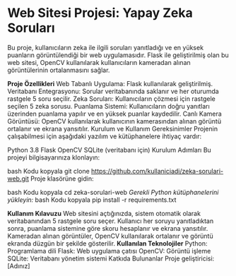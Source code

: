 # Web Sitesi Projesi: Yapay Zeka Soruları
Bu proje, kullanıcıların zeka ile ilgili soruları yanıtladığı ve en yüksek puanların görüntülendiği bir web uygulamasıdır. Flask ile geliştirilmiş olan bu web sitesi, OpenCV kullanılarak kullanıcıların kameradan alınan görüntülerinin ortalanmasını sağlar.

**Proje Özellikleri**
Web Tabanlı Uygulama: Flask kullanılarak geliştirilmiş.
Veritabanı Entegrasyonu: Sorular veritabanında saklanır ve her oturumda rastgele 5 soru seçilir.
Zeka Soruları: Kullanıcıların çözmesi için rastgele seçilen 5 zeka sorusu.
Puanlama Sistemi: Kullanıcıların doğru yanıtları üzerinden puanlama yapılır ve en yüksek puanlar kaydedilir.
Canlı Kamera Görüntüsü: OpenCV kullanılarak kullanıcının kamerasından alınan görüntü ortalanır ve ekrana yansıtılır.
Kurulum ve Kullanım
Gereksinimler
Projenin çalışabilmesi için aşağıdaki yazılım ve kütüphanelere ihtiyaç vardır:

Python 3.8
Flask
OpenCV
SQLite (veritabanı için)
Kurulum Adımları
Bu projeyi bilgisayarınıza klonlayın:

bash
Kodu kopyala
git clone https://github.com/kullaniciadi/zeka-sorulari-web.git
Proje klasörüne gidin:

bash
Kodu kopyala
cd zeka-sorulari-web
*Gerekli Python kütüphanelerini yükleyin:*
bash
Kodu kopyala
pip install -r requirements.txt


**Kullanım Kılavuzu**
Web sitesini açtığınızda, sistem otomatik olarak veritabanından 5 rastgele soru seçer.
Kullanıcı her soruyu yanıtladıktan sonra, puanlama sistemine göre skoru hesaplanır ve ekrana yansıtılır.
Kameradan alınan görüntüler, OpenCV kullanılarak ortalanır ve görüntü ekranda düzgün bir şekilde gösterilir.
**Kullanılan Teknolojiler**
Python: Programlama dili
Flask: Web uygulama çatısı
OpenCV: Görüntü işleme
SQLite: Veritabanı yönetim sistemi
Katkıda Bulunanlar
Proje geliştiricisi: [Adınız]
